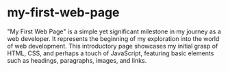 # my-first-web-page

"My First Web Page" is a simple yet significant milestone in my journey as a web developer. It represents the beginning of my exploration into the world of web development. This introductory page showcases my initial grasp of HTML, CSS, and perhaps a touch of JavaScript, featuring basic elements such as headings, paragraphs, images, and links.
